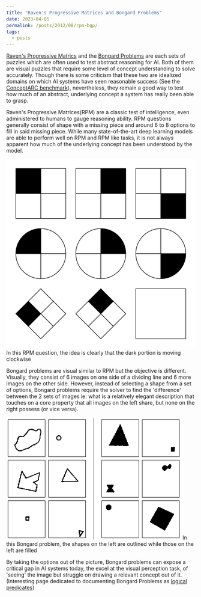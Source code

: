 ```yaml
---
title: "Raven's Progressive Matrices and Bongard Problems"
date: 2023-04-05
permalink: /posts/2012/08/rpm-bgp/
tags:
  - posts
---
```


[Raven's Progressive Matrics](https://en.wikipedia.org/wiki/Raven%27s_Progressive_Matrices) and the [Bongard Problems](https://www.oebp.org/welcome.php)
are each sets of puzzles which are often used to test abstract reasoning for AI. Both of them are visual puzzles that require some level of 
concept understanding to solve accurately. Though there is some criticism that these two are idealized domains on which AI systems have seen 
reasonable success (See the [ConceptARC benchmark](https://arxiv.org/abs/2305.07141)), nevertheless, they remain a good way to test how much of an
abstract, underlying concept a system has really been able to grasp.

Raven's Progressive Matrices(RPM) are a classic test of intelligence, even administered to humans to gauge reasoning ability. RPM questions generally
consist of shape with a missing piece and around 6 to 8 options to fill in said missing piece. While many state-of-the-art deep learning models are able
to perform well on RPM and RPM like tasks, it is not always apparent how much of the underlying concept has been understood by the model.

<img src='/images/rpm.png'>
In this RPM question, the idea is clearly that the dark portion is moving clockwise <br/>


Bongard problems are visual similar to RPM but the objective is different. Visually, they consist of 6 images on one side of a dividing line and 6
more images on the other side. However, instead of selecting a shape from a set of options, Bongard problems require the solver to find the 'difference'
between the 2 sets of images ie: what is a relatively elegant description that touches on a core property that all images on the left share, but none on
the right possess (or vice versa). 

<img src='/images/bongard.png'>
In this Bongard problem, the shapes on the left are outlined while those on the left are filled <br/>


By taking the options out of the picture, Bongard problems can expose a critical gap in AI systems today, the excel
at the visual perception task, of 'seeing' the image but struggle on drawing a relevant concept out of it. (Interesting page dedicated to documenting
Bongard Problems as [logical predicates](https://www.oebp.org/search.php?q=TRIANGLE&meta=no))


